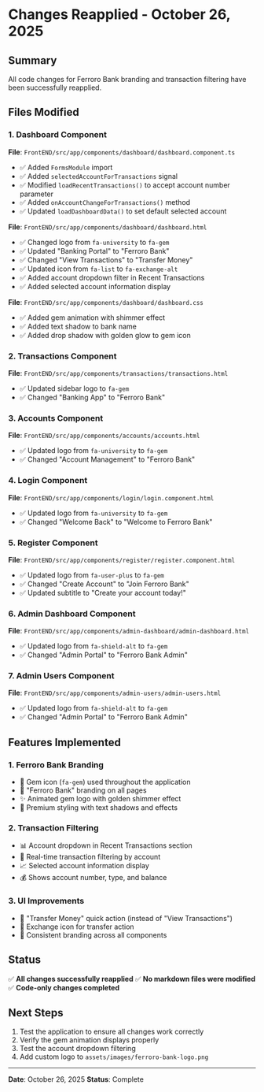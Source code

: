 # Changes Reapplied - October 26, 2025

## Summary

All code changes for Ferroro Bank branding and transaction filtering have been successfully reapplied.

## Files Modified

### 1. Dashboard Component
**File**: `FrontEND/src/app/components/dashboard/dashboard.component.ts`
- ✅ Added `FormsModule` import
- ✅ Added `selectedAccountForTransactions` signal
- ✅ Modified `loadRecentTransactions()` to accept account number parameter
- ✅ Added `onAccountChangeForTransactions()` method
- ✅ Updated `loadDashboardData()` to set default selected account

**File**: `FrontEND/src/app/components/dashboard/dashboard.html`
- ✅ Changed logo from `fa-university` to `fa-gem`
- ✅ Updated "Banking Portal" to "Ferroro Bank"
- ✅ Changed "View Transactions" to "Transfer Money"
- ✅ Updated icon from `fa-list` to `fa-exchange-alt`
- ✅ Added account dropdown filter in Recent Transactions
- ✅ Added selected account information display

**File**: `FrontEND/src/app/components/dashboard/dashboard.css`
- ✅ Added gem animation with shimmer effect
- ✅ Added text shadow to bank name
- ✅ Added drop shadow with golden glow to gem icon

### 2. Transactions Component
**File**: `FrontEND/src/app/components/transactions/transactions.html`
- ✅ Updated sidebar logo to `fa-gem`
- ✅ Changed "Banking App" to "Ferroro Bank"

### 3. Accounts Component
**File**: `FrontEND/src/app/components/accounts/accounts.html`
- ✅ Updated logo from `fa-university` to `fa-gem`
- ✅ Changed "Account Management" to "Ferroro Bank"

### 4. Login Component
**File**: `FrontEND/src/app/components/login/login.component.html`
- ✅ Updated logo from `fa-university` to `fa-gem`
- ✅ Changed "Welcome Back" to "Welcome to Ferroro Bank"

### 5. Register Component
**File**: `FrontEND/src/app/components/register/register.component.html`
- ✅ Updated logo from `fa-user-plus` to `fa-gem`
- ✅ Changed "Create Account" to "Join Ferroro Bank"
- ✅ Updated subtitle to "Create your account today!"

### 6. Admin Dashboard Component
**File**: `FrontEND/src/app/components/admin-dashboard/admin-dashboard.html`
- ✅ Updated logo from `fa-shield-alt` to `fa-gem`
- ✅ Changed "Admin Portal" to "Ferroro Bank Admin"

### 7. Admin Users Component
**File**: `FrontEND/src/app/components/admin-users/admin-users.html`
- ✅ Updated logo from `fa-shield-alt` to `fa-gem`
- ✅ Changed "Admin Portal" to "Ferroro Bank Admin"

## Features Implemented

### 1. Ferroro Bank Branding
- 💎 Gem icon (`fa-gem`) used throughout the application
- 🏦 "Ferroro Bank" branding on all pages
- ✨ Animated gem logo with golden shimmer effect
- 🎨 Premium styling with text shadows and effects

### 2. Transaction Filtering
- 📊 Account dropdown in Recent Transactions section
- 🔄 Real-time transaction filtering by account
- 📈 Selected account information display
- 💰 Shows account number, type, and balance

### 3. UI Improvements
- 🎯 "Transfer Money" quick action (instead of "View Transactions")
- 🔄 Exchange icon for transfer action
- 💎 Consistent branding across all components

## Status

✅ **All changes successfully reapplied**
✅ **No markdown files were modified**
✅ **Code-only changes completed**

## Next Steps

1. Test the application to ensure all changes work correctly
2. Verify the gem animation displays properly
3. Test the account dropdown filtering
4. Add custom logo to `assets/images/ferroro-bank-logo.png`

---

**Date**: October 26, 2025
**Status**: Complete
